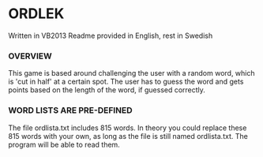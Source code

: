 # ORDLEK
Written in VB2013
Readme provided in English, rest in Swedish

### OVERVIEW
This game is based around challenging the user with a random word, which is 'cut in half' at a certain spot.
The user has to guess the word and gets points based on the length of the word, if guessed correctly.

### WORD LISTS ARE PRE-DEFINED
The file ordlista.txt includes 815 words. In theory you could replace these 815 words with your own, as long as the file is still named ordlista.txt. The program will be able to read them.
